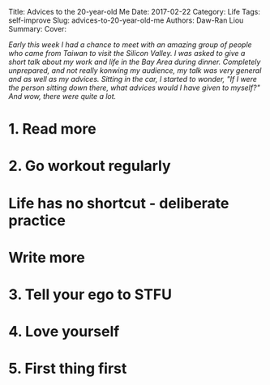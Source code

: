 Title: Advices to the 20-year-old Me
Date: 2017-02-22
Category: Life
Tags: self-improve
Slug: advices-to-20-year-old-me
Authors: Daw-Ran Liou
Summary:
Cover:

_Early this week I had a chance to meet with an amazing group of people
who came from Taiwan to visit the Silicon Valley. I was asked to give
a short talk about my work and life in the Bay Area during dinner. 
Completely unprepared, and not really konwing my audience, my talk
was very general and as well as my advices. Sitting in the car, I
started to wonder, "If I were the person sitting down there, what advices
would I have given to myself?" And wow, there were quite a lot._

# 1. Read more

# 2. Go workout regularly

# Life has no shortcut - deliberate practice

# Write more

# 3. Tell your ego to STFU

# 4. Love yourself

# 5. First thing first
